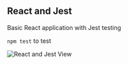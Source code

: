 ## React and Jest

Basic React application with Jest testing

```npm test``` to test

![React and Jest View](react-and-jest-view.png)
